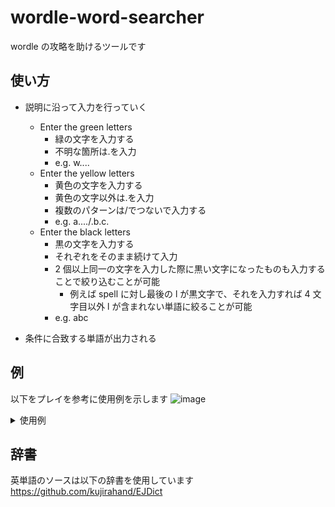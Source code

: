 # wordle-word-searcher

wordle の攻略を助けるツールです

## 使い方

-   説明に沿って入力を行っていく

    -   Enter the green letters
        -   緑の文字を入力する
        -   不明な箇所は.を入力
        -   e.g. w....
    -   Enter the yellow letters
        -   黄色の文字を入力する
        -   黄色の文字以外は.を入力
        -   複数のパターンは/でつないで入力する
        -   e.g. a..../.b.c.
    -   Enter the black letters
        -   黒の文字を入力する
        -   それぞれをそのまま続けて入力
        -   2 個以上同一の文字を入力した際に黒い文字になったものも入力することで絞り込むことが可能
            -   例えば spell に対し最後の l が黒文字で、それを入力すれば 4 文字目以外 l が含まれない単語に絞ることが可能
        -   e.g. abc

-   条件に合致する単語が出力される

## 例

以下をプレイを参考に使用例を示します
![image](https://user-images.githubusercontent.com/47515380/154795680-98d93cd8-e44c-45a2-9cb5-2a62a7581394.png)

<details><summary>使用例</summary>

```
Enter the green letters(e.g. w....)> .l...
Enter the yellow letters(e.g. a..../.b.c.)> ..t.a
Enter the black letters(e.g. abc)> ur

result count: 17

1. allot
2. aloft
3. blast
4. bleat
5. bloat
6. cleat
7. elate
8. float
9. gloat
10. plait
11. plant
12. plate
13. platy
14. pleat
15. slant
16. slate
17. slaty

Enter the green letters(previous: .l...)>
Enter the yellow letters(previous: ..t.a)> ..t.a/..at.
Enter the black letters(previous: ur)> urpe

result count: 5

1. allot
2. aloft
3. bloat
4. float
5. gloat

Enter the green letters(previous: .l...)> al..t
Enter the yellow letters(previous: ..t.a/..at.)> ..t.a/..at./...o.
Enter the black letters(previous: urpe)> urpel

result count: 1

1. aloft
```

</details>

## 辞書

英単語のソースは以下の辞書を使用しています
https://github.com/kujirahand/EJDict
